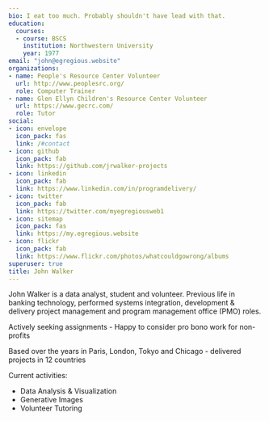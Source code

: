 ```yaml
---
bio: I eat too much. Probably shouldn't have lead with that.
education:
  courses:
  - course: BSCS
    institution: Northwestern University
    year: 1977
email: "john@egregious.website"
organizations:
- name: People's Resource Center Volunteer
  url: http://www.peoplesrc.org/
  role: Computer Trainer
- name: Glen Ellyn Children's Resource Center Volunteer
  url: https://www.gecrc.com/
  role: Tutor
social:
- icon: envelope
  icon_pack: fas
  link: /#contact
- icon: github
  icon_pack: fab
  link: https://github.com/jrwalker-projects
- icon: linkedin
  icon_pack: fab
  link: https://www.linkedin.com/in/programdelivery/
- icon: twitter
  icon_pack: fab
  link: https://twitter.com/myegregiousweb1
- icon: sitemap
  icon_pack: fas
  link: https://my.egregious.website
- icon: flickr
  icon_pack: fab
  link: https://www.flickr.com/photos/whatcouldgowrong/albums
superuser: true
title: John Walker
---
```


John Walker is a data analyst, student and volunteer. Previous life in banking technology, performed systems integration, development & delivery project management and program management office (PMO) roles.

Actively seeking assignments - Happy to consider pro bono work for non-profits

Based over the years in Paris, London, Tokyo and Chicago - delivered projects in 12 countries

Current activities:
- Data Analysis & Visualization
- Generative Images
- Volunteer Tutoring
